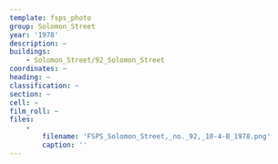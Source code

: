 ```yaml
---
template: fsps_photo
group: Solomon_Street
year: '1978'
description: ~
buildings:
    - Solomon_Street/92_Solomon_Street
coordinates: ~
heading: ~
classification: ~
section: ~
cell: ~
film_roll: ~
files:
    -
        filename: 'FSPS_Solomon_Street,_no._92,_10-4-B_1978.png'
        caption: ''
---
```


